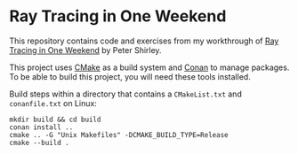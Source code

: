 # Ray Tracing in One Weekend

This repository contains code and exercises from my workthrough of [Ray Tracing
in One
Weekend](https://www.amazon.com/Ray-Tracing-Weekend-Minibooks-Book-ebook/dp/B01B5AODD8)
by Peter Shirley.

This project uses [CMake](https://cmake.org/) as a build system and
[Conan](https://conan.io/) to manage packages. To be able to build this
project, you will need these tools installed.

Build steps within a directory that contains a `CMakeList.txt` and
`conanfile.txt` on Linux:

```shell
mkdir build && cd build
conan install ..
cmake .. -G "Unix Makefiles" -DCMAKE_BUILD_TYPE=Release
cmake --build .
```
